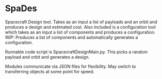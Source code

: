# SpaDes

Spacecraft Design tool. Takes as an input a list of payloads and an orbit and produces a design and estimated cost. 
Also included is a configuration tool which takes as an input a list of components and produces a configuration.
WIP: Produces a list of components and automatically generates a configuration.

Runnable code script is SpacecraftDesignMain.py. This picks a random payload and orbit and generates a design.

Modules communicate via JSON files for flexibility. May switch to transferring objects at some point for speed.
